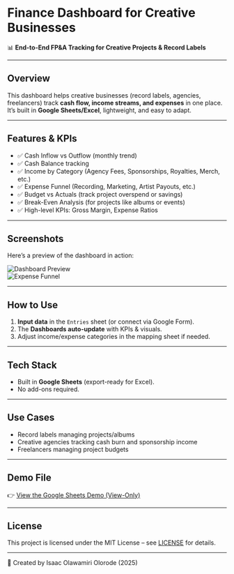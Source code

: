 # Finance Dashboard for Creative Businesses

📊 **End-to-End FP&A Tracking for Creative Projects & Record Labels**

---

## Overview
This dashboard helps creative businesses (record labels, agencies, freelancers) track **cash flow, income streams, and expenses** in one place.  
It’s built in **Google Sheets/Excel**, lightweight, and easy to adapt.

---

## Features & KPIs
- ✅ Cash Inflow vs Outflow (monthly trend)  
- ✅ Cash Balance tracking  
- ✅ Income by Category (Agency Fees, Sponsorships, Royalties, Merch, etc.)  
- ✅ Expense Funnel (Recording, Marketing, Artist Payouts, etc.)  
- ✅ Budget vs Actuals (track project overspend or savings)  
- ✅ Break-Even Analysis (for projects like albums or events)  
- ✅ High-level KPIs: Gross Margin, Expense Ratios  

---

## Screenshots
Here’s a preview of the dashboard in action:  

![Dashboard Preview](assets/dashboard1.png)  
![Expense Funnel](assets/dashboard2.png)  

---

## How to Use
1. **Input data** in the `Entries` sheet (or connect via Google Form).  
2. The **Dashboards auto-update** with KPIs & visuals.  
3. Adjust income/expense categories in the mapping sheet if needed.  

---

## Tech Stack
- Built in **Google Sheets** (export-ready for Excel).  
- No add-ons required.  

---

## Use Cases
- Record labels managing projects/albums  
- Creative agencies tracking cash burn and sponsorship income  
- Freelancers managing project budgets  

---

## Demo File
👉 [View the Google Sheets Demo (View-Only)](https://docs.google.com/spreadsheets/d/1INtr94Tv7z8Bf3laXPpRyfxPWFhEqbR-0MBnj5xR3QY/edit?usp=sharing)  

---

## License
This project is licensed under the MIT License – see [LICENSE](LICENSE) for details.

---

👤 Created by Isaac Olawamiri Olorode (2025)
